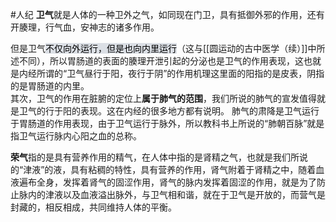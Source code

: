 #人纪
**卫气**就是人体的一种卫外之气，如同现在门卫，具有抵御外邪的作用，还有开腠理，行气血，安神志的诸多作用。

但是卫气<mark style="background: #CACFD9A6;">不仅向外运行，但是也向内里运行</mark>（这与[[圆运动的古中医学（续）]]中所述不同），所以胃肠道的表面的腠理开泄引起的分泌也是卫气的作用表现，这也就是内经所谓的“卫气昼行于阳，夜行于阴”的作用机理这里面的阳指的是皮表，阴指的是胃肠道的内里。  
其次，卫气的作用在脏腑的定位上**属于肺气的范围**，我们所说的肺气的宣发值得就是卫气的行于阳的表现。这在内经的很多地方都有说明。
肺气的肃降是卫气运行于胃肠道的作用表现，由于卫气运行于脉外，所以教科书上所说的“肺朝百脉”就是指卫气运行脉内心阳之血的总称。 

**荣气**指的是具有营养作用的精气，在人体中指的是肾精之气，也就是我们所说的“津液”的液，具有粘稠的特性，具有营养的作用，肾气附着于肾精之中，随着血液遍布全身，发挥着肾气的固涩作用，肾气的脉内发挥着固涩的作用，就是为了防止脉内的津液以及血液溢出脉外，与卫气相和谐，就在于卫气是开放的，而营气是封藏的，相反相成，共同维持人体的平衡。